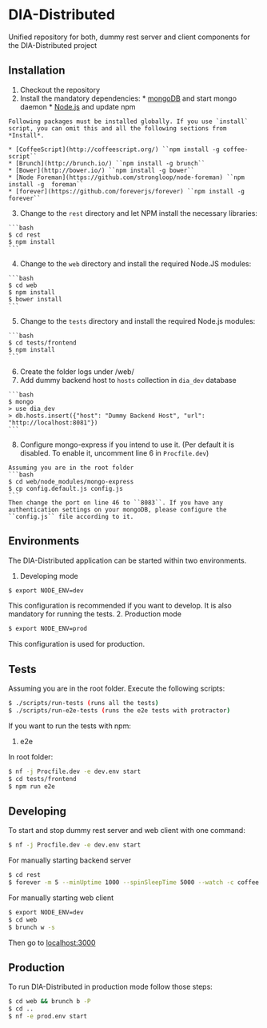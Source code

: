 # DIA-Distributed

Unified repository for both, dummy rest server and client components for the DIA-Distributed project

## Installation

  1. Checkout the repository
  2. Install the mandatory dependencies:
    * [mongoDB](http://docs.mongodb.org/manual/installation/) and start mongo daemon
    * [Node.js](https://docs.npmjs.com/getting-started/installing-node) and update npm

    Following packages must be installed globally. If you use `install` script, you can omit this and all the following sections from *Install*.

    * [CoffeeScript](http://coffeescript.org/) ``npm install -g coffee-script``
    * [Brunch](http://brunch.io/) ``npm install -g brunch``
    * [Bower](http://bower.io/) ``npm install -g bower``
    * [Node Foreman](https://github.com/strongloop/node-foreman) ``npm install -g  foreman``
    * [forever](https://github.com/foreverjs/forever) ``npm install -g forever``

  3. Change to the ``rest`` directory and let NPM install the necessary libraries:

    ```bash
    $ cd rest
    $ npm install
    ```
  4. Change to the ``web`` directory and install the required Node.JS modules:

    ```bash
    $ cd web
    $ npm install
    $ bower install
    ```
  5. Change to the ``tests`` directory and install the required Node.js modules:

    ```bash
    $ cd tests/frontend
    $ npm install
    ```
  6. Create the folder logs under /web/
  7. Add dummy backend host to ``hosts`` collection in ``dia_dev`` database

    ```bash
    $ mongo
    > use dia_dev
    > db.hosts.insert({"host": "Dummy Backend Host", "url": "http://localhost:8081"})
    ```
  8. Configure mongo-express if you intend to use it. (Per default it is disabled. To enable it, uncomment line 6 in ``Procfile.dev``)

    Assuming you are in the root folder
    ```bash
    $ cd web/node_modules/mongo-express
    $ cp config.default.js config.js
    ```
    Then change the port on line 46 to ``8083``. If you have any authentication settings on your mongoDB, please configure the ``config.js`` file according to it.

## Environments
The DIA-Distributed application can be started within two environments.
  1. Developing mode

  ```bash
  $ export NODE_ENV=dev
  ```
  This configuration is recommended if you want to develop. It is also mandatory for running the tests.
  2. Production mode

  ```bash
  $ export NODE_ENV=prod
  ```
  This configuration is used for production.

## Tests
Assuming you are in the root folder. Execute the following scripts:
```bash
$ ./scripts/run-tests (runs all the tests)
$ ./scripts/run-e2e-tests (runs the e2e tests with protractor)
```
If you want to run the tests with npm:
  1. e2e

  In root folder:

  ```bash
  $ nf -j Procfile.dev -e dev.env start
  $ cd tests/frontend
  $ npm run e2e
  ```

## Developing

To start and stop dummy rest server and web client with one command:

```bash
$ nf -j Procfile.dev -e dev.env start
```

For manually starting backend server

```bash
$ cd rest
$ forever -m 5 --minUptime 1000 --spinSleepTime 5000 --watch -c coffee server.coffee
```

For manually starting web client

```bash
$ export NODE_ENV=dev
$ cd web
$ brunch w -s
```

Then go to [localhost:3000](http://localhost:3000)

## Production

To run DIA-Distributed in production mode follow those steps:

```bash
$ cd web && brunch b -P
$ cd ..
$ nf -e prod.env start
```
